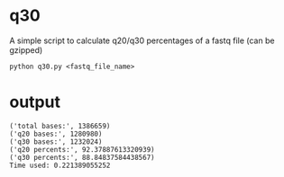 # q30
A simple script to calculate q20/q30 percentages of a fastq file (can be gzipped)
```
python q30.py <fastq_file_name>
```
# output
```
('total bases:', 1386659)
('q20 bases:', 1280980)
('q30 bases:', 1232024)
('q20 percents:', 92.37887613320939)
('q30 percents:', 88.84837584438567)
Time used: 0.221389055252
```
